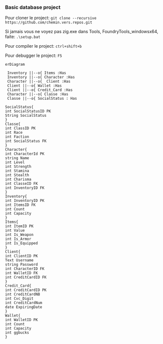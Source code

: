 ###  Basic database project

Pour cloner le project:
`git clone --recursive https://github.com/chemin.vers.repos.git`

Si jamais vous ne voyez pas zig.exe dans Tools, FoundryTools_windowsx64, faite:
`.\setup.bat`

Pour compiler le project:
`ctrl+shift+b`

Pour debugger le project:
`F5`

```mermaid
erDiagram

 Inventory ||--o{ Items :Has
 Inventory ||--o{ Character :Has
 Character ||--o{  Client :Has
 Client ||--o{ Wallet :Has
 Client ||--o{ Credit_Card :Has
 Character ||--o{ Classe :Has
 Classe ||--o{ SocialStatus : Has

SocialStatus{
int SocialStatusID PK
String SocialStatus
}
Classe{
int ClassID PK
int Race
int Faction
int SocialStatus FK
}
Character{
int CharacterId PK
string Name
int Level
int Strength
int Stamina
int Stealth
int Charisma
int ClasseID FK
int InventoryID FK
}
Inventory{
int InventoryID PK
int ItemsID FK
int Count
int Capacity
}
Items{
int ItemID PK
int Value
int Is_Weapon
int Is_Armor
int Is_Equipped 
}
Client{
int ClientID PK
Text Username
string Password
int CharacterID FK
int WalletID FK
int CreditCardID FK
}
Credit_Card{
int CreditCardID PK
int CreditCardNB
int Cvc_Digit
int CreditCardNum
date ExpiringDate
}
Wallet{
int WalletID PK
int Count
int Capacity
int ggbucks
}
```